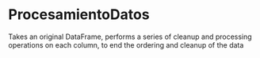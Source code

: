 # ProcesamientoDatos
 Takes an original DataFrame, performs a series of cleanup and processing operations on each column, to end the ordering and cleanup of the data
